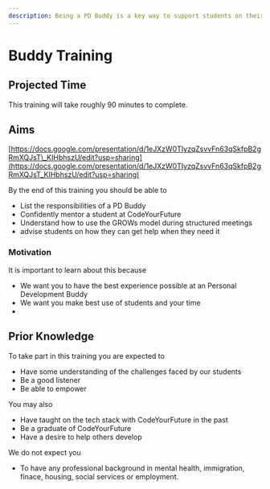 ```yaml
---
description: Being a PD Buddy is a key way to support students on their learning journey.
---
```


# Buddy Training

## Projected Time

This training will take roughly 90 minutes to complete.

## Aims

[https://docs.google.com/presentation/d/1eJXzW0TIyzqZsvvFn63qSkfpB2gRmXQJsT\_KIHbhszU/edit?usp=sharing](https://docs.google.com/presentation/d/1eJXzW0TIyzqZsvvFn63qSkfpB2gRmXQJsT_KIHbhszU/edit?usp=sharing)

By the end of this training you should be able to

* List the responsibilities of a PD Buddy
* Confidently mentor a student at CodeYourFuture
* Understand how to use the GROWs model during structured meetings
* advise students on how they can get help when they need it

### Motivation

It is important to learn about this because

* We want you to have the best experience possible at an Personal Development Buddy
* We want you make best use of students and your time
* 
## Prior Knowledge

To take part in this training you are expected to 

* Have some understanding of the challenges faced by our students
* Be a good listener 
* Be able to empower 

You may also 

* Have taught on the tech stack with CodeYourFuture in the past
* Be a graduate of CodeYourFuture
* Have a desire to help others develop

We do not expect you

* To have any professional background in mental health, immigration, finace, housing, social services or employment.

## 

